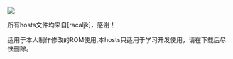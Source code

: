 ![](https://encrypted-tbn2.gstatic.com/images?q=tbn:ANd9GcR0oIunADI3-5BIIVynx0_r7Lq_rpjrHtHVF2X7DZxFknXqKdxndw)


所有hosts文件均来自[racaljk]，感谢！



适用于本人制作修改的ROM使用,本hosts只适用于学习开发使用，请在下载后尽快删除。
